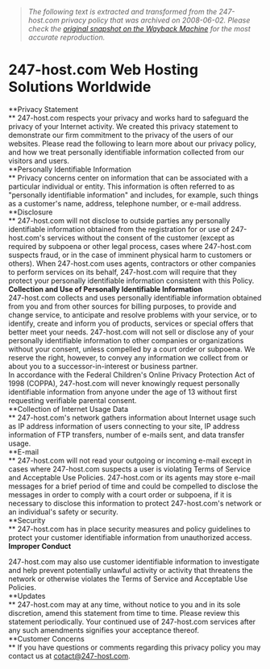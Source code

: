 > *The following text is extracted and transformed from the 247-host.com privacy policy that was archived on 2008-06-02. Please check the [original snapshot on the Wayback Machine](https://web.archive.org/web/20080602051849id_/http%3A//www.247-host.com/privacy.html) for the most accurate reproduction.*

# 247-host.com Web Hosting Solutions Worldwide

**Privacy Statement  
** 247-host.com respects your privacy and works hard to safeguard the privacy of your Internet activity. We created this privacy statement to demonstrate our firm commitment to the privacy of the users of our websites. Please read the following to learn more about our privacy policy, and how we treat personally identifiable information collected from our visitors and users.  
**Personally Identifiable Information  
** Privacy concerns center on information that can be associated with a particular individual or entity. This information is often referred to as "personally identifiable information" and includes, for example, such things as a customer's name, address, telephone number, or e-mail address.  
**Disclosure  
** 247-host.com will not disclose to outside parties any personally identifiable information obtained from the registration for or use of 247-host.com's services without the consent of the customer (except as required by subpoena or other legal process, cases where 247-host.com suspects fraud, or in the case of imminent physical harm to customers or others). When 247-host.com uses agents, contractors or other companies to perform services on its behalf, 247-host.com will require that they protect your personally identifiable information consistent with this Policy.  
**Collection and Use of Personally Identifiable Information**  
247-host.com collects and uses personally identifiable information obtained from you and from other sources for billing purposes, to provide and change service, to anticipate and resolve problems with your service, or to identify, create and inform you of products, services or special offers that better meet your needs. 247-host.com will not sell or disclose any of your personally identifiable information to other companies or organizations without your consent, unless compelled by a court order or subpoena. We reserve the right, however, to convey any information we collect from or about you to a successor-in-interest or business partner.  
In accordance with the Federal Children's Online Privacy Protection Act of 1998 (COPPA), 247-host.com will never knowingly request personally identifiable information from anyone under the age of 13 without first requesting verifiable parental consent.  
**Collection of Internet Usage Data  
** 247-host.com's network gathers information about Internet usage such as IP address information of users connecting to your site, IP address information of FTP transfers, number of e-mails sent, and data transfer usage.  
**E-mail  
** 247-host.com will not read your outgoing or incoming e-mail except in cases where 247-host.com suspects a user is violating Terms of Service and Acceptable Use Policies. 247-host.com or its agents may store e-mail messages for a brief period of time and could be compelled to disclose the messages in order to comply with a court order or subpoena, if it is necessary to disclose this information to protect 247-host.com's network or an individual's safety or security.  
**Security  
** 247-host.com has in place security measures and policy guidelines to protect your customer identifiable information from unauthorized access.  
**Improper Conduct**

247-host.com may also use customer identifiable information to investigate and help prevent potentially unlawful activity or activity that threatens the network or otherwise violates the Terms of Service and Acceptable Use Policies.  
**Updates  
** 247-host.com may at any time, without notice to you and in its sole discretion, amend this statement from time to time. Please review this statement periodically. Your continued use of 247-host.com services after any such amendments signifies your acceptance thereof.  
**Customer Concerns  
** If you have questions or comments regarding this privacy policy you may contact us at cotact@247-host.com. 
